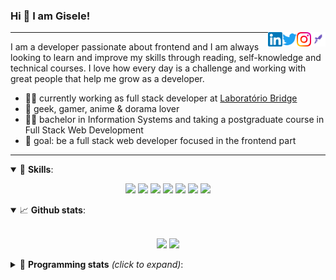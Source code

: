 <h3>Hi 👋 I am Gisele!</h3>

<a href="https://app.rocketseat.com.br/me/gisabernardess/" target="_blank" rel="nofollow"><img align="right" width="23rem" src="https://github.com/gisabernardess/gisabernardess/blob/master/assets/rocketseat.png?raw=true" alt="Rocketseat: @gisabernardess"/></a>
<a href="https://www.instagram.com/gisabernardess/" target="_blank" rel="nofollow"><img align="right" width="23rem" src="https://github.com/gisabernardess/gisabernardess/blob/master/assets/instagram.png?raw=true" alt="Instagram: @gisabernardess"/></a>
<a href="https://twitter.com/gisabernardess/" target="_blank" rel="nofollow"><img align="right" width="23rem" src="https://github.com/gisabernardess/gisabernardess/blob/master/assets/twitter.png?raw=true" alt="Twitter: @gisabernardess"/></a>
<a href="https://www.linkedin.com/in/gisabernardess/" target="_blank" rel="nofollow"><img align="right" width="23rem" src="https://github.com/gisabernardess/gisabernardess/blob/master/assets/linkedin.png?raw=true" alt="LinkedIn: @gisabernardess"/></a>

---

I am a developer passionate about frontend and I am always looking to learn and improve my skills through reading, self-knowledge and technical courses. I love how every day is a challenge and working with great people that help me grow as a developer.

- 👩‍💻 currently working as full stack developer at <a href="https://bridge.ufsc.br/" rel="nofollow">Laboratório Bridge</a>
- 💜 geek, gamer, anime & dorama lover
- 👩‍🎓 bachelor in Information Systems and taking a postgraduate course in Full Stack Web Development
- 🎯 goal: be a full stack web developer focused in the frontend part

---

<details open>
  <summary>🚀 <b>Skills</b>:</summary>

<p align="center">
  <img src="https://img.shields.io/badge/html-%23E34F26.svg?&style=for-the-badge&logo=html5&logoColor=white"/>
  <img src="https://img.shields.io/badge/css-%231572B6.svg?&style=for-the-badge&logo=css3&logoColor=white"/>
  <img src="https://img.shields.io/badge/javascript-%23F7DF1E.svg?&style=for-the-badge&logo=javascript&logoColor=white"/>
  <img src="https://img.shields.io/badge/typescript-%23007ACC.svg?&style=for-the-badge&logo=typescript&logoColor=white"/>
  <img src="https://img.shields.io/badge/react-%2361DAFB.svg?&style=for-the-badge&logo=react&logoColor=white"/>
  <img src="https://img.shields.io/badge/nodejs-%23339933.svg?&style=for-the-badge&logo=node.js&logoColor=white"/>
  <img src="https://img.shields.io/badge/git-%23F05033.svg?&style=for-the-badge&logo=git&logoColor=white"/>
</p>

</details>

<details open>
  <summary>📈 <b>Github stats</b>:</summary>
  <br>
  <p align="center">
  <img src="https://github-readme-stats.vercel.app/api?username=gisabernardess&show_icons=true&include_all_commits=true&count_private=true&&hide=issues&theme=radical"/>
  <img src="https://github-readme-stats.vercel.app/api/top-langs/?username=gisabernardess&layout=compact&theme=tokyonight">
  </p>

</details>

<details>
  <summary>🤖 <b>Programming stats</b> <em>(click to expand)</em>:</summary>
  <br/>

  <!--START_SECTION:waka-->
![Profile Views](http://img.shields.io/badge/Profile%20Views-12-blue)

![Lines of code](https://img.shields.io/badge/From%20Hello%20World%20I%27ve%20Written-101.1%20million%20lines%20of%20code-blue)

**🐱 My Github Data** 

> 🏆 1,418 Contributions in the Year 2020
 > 
> 📦 49.8 kB Used in Github's Storage 
 > 
> 💼 Opted to Hire
 > 
> 📜 28 Public Repositories
 > 
> 🔑 0 Private Repository 
 > 
**I'm an Early 🐤** 

```text
🌞 Morning    69 commits     █████░░░░░░░░░░░░░░░░░░░░   21.36% 
🌆 Daytime    149 commits    ███████████░░░░░░░░░░░░░░   46.13% 
🌃 Evening    103 commits    ████████░░░░░░░░░░░░░░░░░   31.89% 
🌙 Night      2 commits      ░░░░░░░░░░░░░░░░░░░░░░░░░   0.62%

```
📅 **I'm Most Productive on Wednesday** 

```text
Monday       48 commits     ███░░░░░░░░░░░░░░░░░░░░░░   14.86% 
Tuesday      46 commits     ███░░░░░░░░░░░░░░░░░░░░░░   14.24% 
Wednesday    66 commits     █████░░░░░░░░░░░░░░░░░░░░   20.43% 
Thursday     34 commits     ██░░░░░░░░░░░░░░░░░░░░░░░   10.53% 
Friday       29 commits     ██░░░░░░░░░░░░░░░░░░░░░░░   8.98% 
Saturday     52 commits     ████░░░░░░░░░░░░░░░░░░░░░   16.1% 
Sunday       48 commits     ███░░░░░░░░░░░░░░░░░░░░░░   14.86%

```


📊 **This Week I Spent My Time On** 

```text
💬 Programming Languages: 
TypeScript               17 hrs 35 mins      ██████████████████░░░░░░░   73.46% 
JSON                     2 hrs 32 mins       ██░░░░░░░░░░░░░░░░░░░░░░░   10.59% 
Java                     1 hr 31 mins        █░░░░░░░░░░░░░░░░░░░░░░░░   6.37% 
Markdown                 56 mins             █░░░░░░░░░░░░░░░░░░░░░░░░   3.97% 
Other                    22 mins             ░░░░░░░░░░░░░░░░░░░░░░░░░   1.56%

🔥 Editors: 
VS Code                  22 hrs 23 mins      ███████████████████████░░   93.46% 
IntelliJ                 1 hr 33 mins        █░░░░░░░░░░░░░░░░░░░░░░░░   6.54%

💻 Operating System: 
Linux                    23 hrs 57 mins      █████████████████████████   100.0%

```

**I Mostly Code in JavaScript** 

```text
JavaScript               15 repos            ███████████░░░░░░░░░░░░░░   44.12% 
Java                     7 repos             █████░░░░░░░░░░░░░░░░░░░░   20.59% 
TypeScript               5 repos             ███░░░░░░░░░░░░░░░░░░░░░░   14.71% 
TeX                      4 repos             ███░░░░░░░░░░░░░░░░░░░░░░   11.76% 
HTML                     2 repos             █░░░░░░░░░░░░░░░░░░░░░░░░   5.88%

```


**Timeline**

![Chart not found](https://github.com/gisabernardess/gisabernardess/blob/master/charts/bar_graph.png) 


<!--END_SECTION:waka-->
</details>
